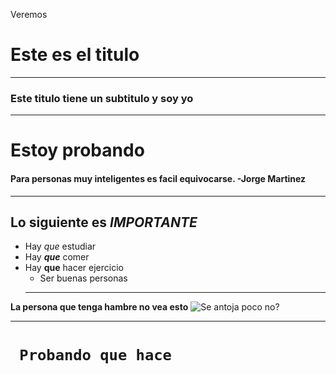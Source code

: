 Veremos
# Este es el titulo
---
### Este titulo tiene un subtitulo y soy yo
---
# Estoy probando

#### Para personas muy inteligentes es facil equivocarse. -Jorge Martinez
---
## Lo siguiente es ***IMPORTANTE***
- Hay *que* estudiar
- Hay ***que*** comer
- Hay **que** hacer ejercicio 
    - Ser buenas personas
    ---
**La persona que tenga hambre no vea esto**
![Se antoja poco no?](https://s3.eu-central-1.amazonaws.com/www.burgerking.com.mx/wp-content/uploads/sites/3/2021/02/24095706/1200x800_03_WhopperConQueso-1-1.png)

---
# ` Probando que hace`
